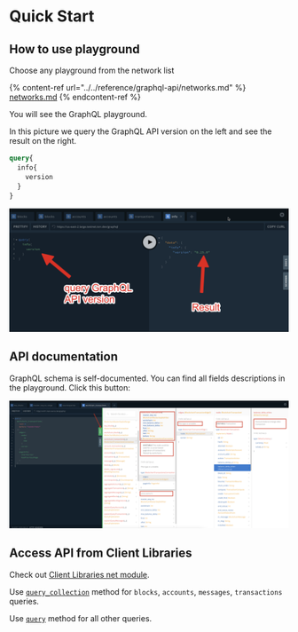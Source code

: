 # Quick Start

## How to use playground

Choose any playground from the network list

{% content-ref url="../../reference/graphql-api/networks.md" %}
[networks.md](../../reference/graphql-api/networks.md)
{% endcontent-ref %}

You will see the GraphQL playground.

In this picture we query the GraphQL API version on the left and see the result on the right.

```graphql
query{
  info{
    version
  }
}
```

![scr1.png](../../.gitbook/assets/scr1.png)

## API documentation

GraphQL schema is self-documented. You can find all fields descriptions in the playground. Click this button:

![](<../../.gitbook/assets/image (1) (1) (1).png>)

## Access API from Client Libraries

Check out [Client Libraries net module](https://docs.everos.dev/ever-sdk/reference/types-and-methods/mod\_net).

Use [`query_collection`](https://docs.everos.dev/ever-sdk/reference/types-and-methods/mod\_net#query\_collection) method for `blocks`, `accounts`, `messages`, `transactions` queries.

Use [`query`](https://docs.everos.dev/ever-sdk/reference/types-and-methods/mod\_net#query) method for all other queries.
